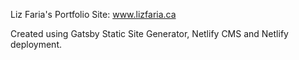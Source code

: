 Liz Faria's Portfolio Site: www.lizfaria.ca 

Created using Gatsby Static Site Generator, Netlify CMS and Netlify deployment.